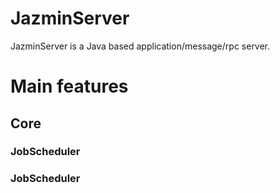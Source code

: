 # JazminServer
JazminServer is a Java based application/message/rpc server.
# Main features
## Core
### JobScheduler
### JobScheduler

